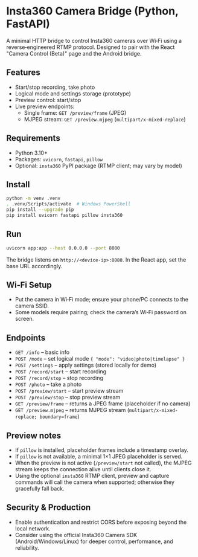 # Insta360 Camera Bridge (Python, FastAPI)

A minimal HTTP bridge to control Insta360 cameras over Wi‑Fi using a reverse‑engineered RTMP protocol. Designed to pair with the React "Camera Control (Beta)" page and the Android bridge.

## Features
- Start/stop recording, take photo
- Logical mode and settings storage (prototype)
- Preview control: start/stop
- Live preview endpoints:
  - Single frame: `GET /preview/frame` (JPEG)
  - MJPEG stream: `GET /preview.mjpeg` (`multipart/x-mixed-replace`)

## Requirements
- Python 3.10+
- Packages: `uvicorn`, `fastapi`, `pillow`
- Optional: `insta360` PyPI package (RTMP client; may vary by model)

## Install
```bash
python -m venv .venv
. .venv/Scripts/activate  # Windows PowerShell
pip install --upgrade pip
pip install uvicorn fastapi pillow insta360
```

## Run
```bash
uvicorn app:app --host 0.0.0.0 --port 8080
```
The bridge listens on `http://<device-ip>:8080`. In the React app, set the base URL accordingly.

## Wi‑Fi Setup
- Put the camera in Wi‑Fi mode; ensure your phone/PC connects to the camera SSID.
- Some models require pairing; check the camera’s Wi‑Fi password on screen.

## Endpoints
- `GET /info` – basic info
- `POST /mode` – set logical mode `{ "mode": "video|photo|timelapse" }`
- `POST /settings` – apply settings (stored locally for demo)
- `POST /record/start` – start recording
- `POST /record/stop` – stop recording
- `POST /photo` – take a photo
- `POST /preview/start` – start preview stream
- `POST /preview/stop` – stop preview stream
- `GET /preview/frame` – returns a JPEG frame (placeholder if no camera)
- `GET /preview.mjpeg` – returns MJPEG stream (`multipart/x-mixed-replace; boundary=frame`)

## Preview notes
- If `pillow` is installed, placeholder frames include a timestamp overlay.
- If `pillow` is not available, a minimal 1×1 JPEG placeholder is served.
- When the preview is not active (`/preview/start` not called), the MJPEG stream keeps the connection alive until clients close it.
- Using the optional `insta360` RTMP client, preview and capture commands will call the camera when supported; otherwise they gracefully fall back.

## Security & Production
- Enable authentication and restrict CORS before exposing beyond the local network.
- Consider using the official Insta360 Camera SDK (Android/Windows/Linux) for deeper control, performance, and reliability.